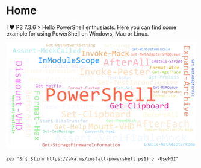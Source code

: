 # Home

I ♥ PS 7.3.6 > Hello PowerShell enthusiasts. Here you can find some example for using PowerShell on Windows, Mac or Linux.

![My helpful screenshot](/assets/words.png)

````
iex "& { $(irm https://aka.ms/install-powershell.ps1) } -UseMSI"
````
